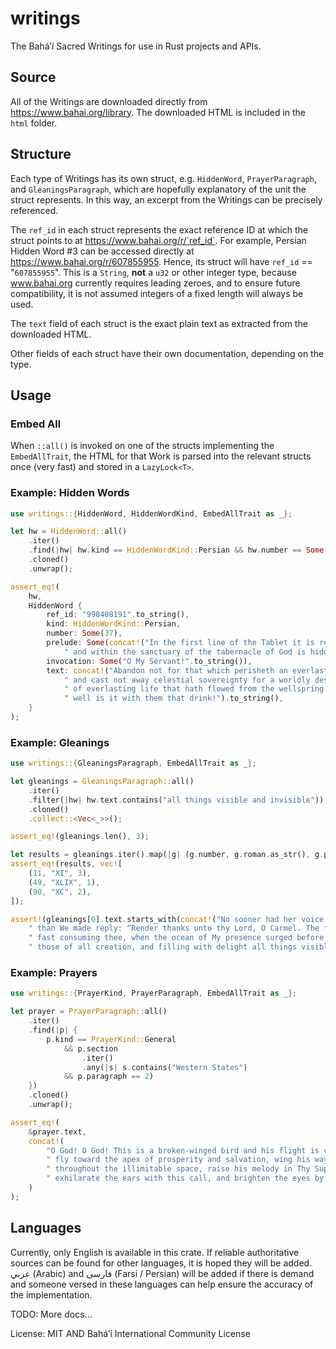 # writings

The Bahá’í Sacred Writings for use in Rust projects and APIs.

## Source

All of the Writings are downloaded directly from <https://www.bahai.org/library>.
The downloaded HTML is included in the `html` folder.

## Structure

Each type of Writings has its own struct, e.g. `HiddenWord`, `PrayerParagraph`,
and `GleaningsParagraph`, which are hopefully explanatory of the unit the struct
represents. In this way, an excerpt from the Writings can be precisely referenced.

The `ref_id` in each struct represents the exact reference ID at which the struct
points to at <https://www.bahai.org/r/`ref_id`>. For example, Persian Hidden Word #3
can be accessed directly at <https://www.bahai.org/r/607855955>. Hence, its struct
will have `ref_id` == "`607855955`". This is a `String`, **not** a `u32` or other
integer type, because www.bahai.org currently requires leading zeroes, and to ensure
future compatibility, it is not assumed integers of a fixed length will always be used.

The `text` field of each struct is the exact plain text as extracted from the downloaded HTML.

Other fields of each struct have their own documentation, depending on the type.

## Usage

### Embed All

When `::all()` is invoked on one of the structs implementing the `EmbedAllTrait`,
the HTML for that Work is parsed into the relevant structs once (very fast)
and stored in a `LazyLock<T>`.

### Example: Hidden Words

```rust
use writings::{HiddenWord, HiddenWordKind, EmbedAllTrait as _};

let hw = HiddenWord::all()
    .iter()
    .find(|hw| hw.kind == HiddenWordKind::Persian && hw.number == Some(37))
    .cloned()
    .unwrap();

assert_eq!(
    hw,
    HiddenWord {
        ref_id: "998408191".to_string(),
        kind: HiddenWordKind::Persian,
        number: Some(37),
        prelude: Some(concat!("In the first line of the Tablet it is recorded and written,",
            " and within the sanctuary of the tabernacle of God is hidden:").to_string()),
        invocation: Some("O My Servant!".to_string()),
        text: concat!("Abandon not for that which perisheth an everlasting dominion,",
            " and cast not away celestial sovereignty for a worldly desire. This is the river",
            " of everlasting life that hath flowed from the wellspring of the pen of the merciful;",
            " well is it with them that drink!").to_string(),
    }
);
```

### Example: Gleanings

```rust
use writings::{GleaningsParagraph, EmbedAllTrait as _};

let gleanings = GleaningsParagraph::all()
    .iter()
    .filter(|hw| hw.text.contains("all things visible and invisible"))
    .cloned()
    .collect::<Vec<_>>();

assert_eq!(gleanings.len(), 3);

let results = gleanings.iter().map(|g| (g.number, g.roman.as_str(), g.paragraph)).collect::<Vec<_>>();
assert_eq!(results, vec![
    (11, "XI", 3),
    (49, "XLIX", 1),
    (90, "XC", 2),
]);

assert!(gleanings[0].text.starts_with(concat!("No sooner had her voice reached that most exalted Spot",
    " than We made reply: “Render thanks unto thy Lord, O Carmel. The fire of thy separation from Me was",
    " fast consuming thee, when the ocean of My presence surged before thy face, cheering thine eyes and",
    " those of all creation, and filling with delight all things visible and invisible.")));
```

### Example: Prayers

```rust
use writings::{PrayerKind, PrayerParagraph, EmbedAllTrait as _};

let prayer = PrayerParagraph::all()
    .iter()
    .find(|p| {
        p.kind == PrayerKind::General
            && p.section
                .iter()
                .any(|s| s.contains("Western States")
            && p.paragraph == 2)
    })
    .cloned()
    .unwrap();

assert_eq!(
    &prayer.text,
    concat!(
        "O God! O God! This is a broken-winged bird and his flight is very slow—assist him so that he may",
        " fly toward the apex of prosperity and salvation, wing his way with the utmost joy and happiness",
        " throughout the illimitable space, raise his melody in Thy Supreme Name in all the regions,",
        " exhilarate the ears with this call, and brighten the eyes by beholding the signs of guidance."
    )
);
```

## Languages

Currently, only English is available in this crate. If reliable authoritative
sources can be found for other languages, it is hoped they will be added.
عربي (Arabic) and فارسی (Farsi / Persian) will be added if there is demand and
someone versed in these languages can help ensure the accuracy of the implementation.

TODO: More docs...

License: MIT AND Bahá’í International Community License
